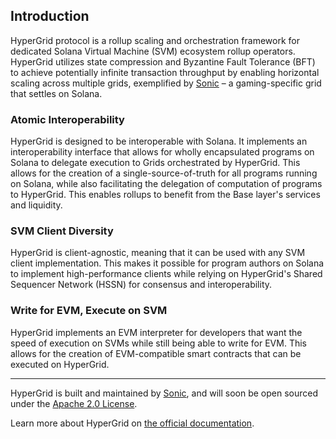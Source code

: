 ## Introduction

HyperGrid protocol is a rollup scaling and orchestration framework for dedicated Solana Virtual Machine (SVM) ecosystem rollup operators. HyperGrid utilizes state compression and Byzantine Fault Tolerance (BFT) to achieve potentially infinite transaction throughput by enabling horizontal scaling across multiple grids, exemplified by [Sonic](https://sonic.game) – a gaming-specific grid that settles on Solana.

### Atomic Interoperability

HyperGrid is designed to be interoperable with Solana. It implements an interoperability interface that allows for wholly encapsulated programs on Solana to delegate execution to Grids orchestrated by HyperGrid. This allows for the creation of a single-source-of-truth for all programs running on Solana, while also facilitating the delegation of computation of programs to HyperGrid. This enables rollups to benefit from the Base layer's services and liquidity.

### SVM Client Diversity

HyperGrid is client-agnostic, meaning that it can be used with any SVM client implementation. This makes it possible for program authors on Solana to implement high-performance clients while relying on HyperGrid's Shared Sequencer Network (HSSN) for consensus and interoperability.

### Write for EVM, Execute on SVM

HyperGrid implements an EVM interpreter for developers that want the speed of execution on SVMs while still being able to write for EVM. This allows for the creation of EVM-compatible smart contracts that can be executed on HyperGrid.

---

HyperGrid is built and maintained by [Sonic](https://sonic.game), and will soon be open sourced under the [Apache 2.0 License](https://www.apache.org/licenses/LICENSE-2.0).

Learn more about HyperGrid on [the official documentation](https://docs.sonic.game/developers/hypergrid-framework).
